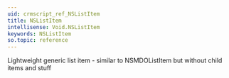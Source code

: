 ```yaml
---
uid: crmscript_ref_NSListItem
title: NSListItem
intellisense: Void.NSListItem
keywords: NSListItem
so.topic: reference
---
```


Lightweight generic list item - similar to NSMDOListItem but without child items and stuff
